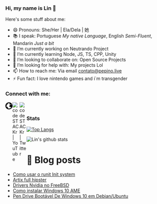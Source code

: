 ### Hi, my name is Lin 👋

Here's some stuff about me:
- 😄 Pronouns: She/Her | Ela/Dela | 她 
- 📚 I speak: Portuguese *My native Language*, English *Semi-Fluent*, Mandarin *Just a bit*
- 🔭 I’m currently working on Neutrando Project
- 🌱 I’m currently learning Node, JS, TS, CPP, Unity
- 👯 I’m looking to collaborate on: Open Source Projects
- 🤔 I’m looking for help with: My projects Lol 
- 📫 How to reach me: Via email [contato@pepino.live](mailto:contato@pepino.live)
- ⚡ Fun fact: I love nintendo games and i`m transgender
### Connect with me:

[<img align="left" alt="codeSTACKr.com" width="22px" src="https://raw.githubusercontent.com/iconic/open-iconic/master/svg/globe.svg" />][website]
[<img align="left" alt="codeSTACKr | YouTube" width="22px" src="https://cdn.jsdelivr.net/npm/simple-icons@v3/icons/youtube.svg" />][youtube]
[<img align="left" alt="codeSTACKr | Twitter" width="22px" src="https://cdn.jsdelivr.net/npm/simple-icons@v3/icons/twitter.svg" />][twitter]

<br />

### Stats

[![Top Langs](https://github-readme-stats.vercel.app/api/top-langs/?username=fnxln&layout=compact)](https://github.com/anuraghazra/github-readme-stats)

![Lin's github stats](https://github-readme-stats.vercel.app/api?username=fnxln&show_icons=true&theme=synthwave)
# 📕 Blog posts
<!-- BLOG-POST-LIST:START -->
- [Como usar o runit Init system](http://blog.worldoflinux.xyz/2021/01/07/runitch/)
- [Artix full  hipster](http://blog.worldoflinux.xyz/2021/01/06/artixfullhipster/)
- [Drivers Nvidia no FreeBSD](http://blog.worldoflinux.xyz/2021/01/02/Nvidia-Drivers/)
- [Como instalar Windows 10 AME](http://blog.worldoflinux.xyz/2020/12/17/Windows10Ame/)
- [Pen Drive Bootável De Windows 10 em Debian/Ubuntu](http://blog.worldoflinux.xyz/2020/12/02/WoeUSB_Ubuntu&Debian/)
<!-- BLOG-POST-LIST:END -->

[website]: http://info.pepino.live/
[twitter]: https://twitter.com/fnxlnbsd
[youtube]: https://www.youtube.com/channel/UCGNJeRvCSCQIVApXoZf5Ssg?
